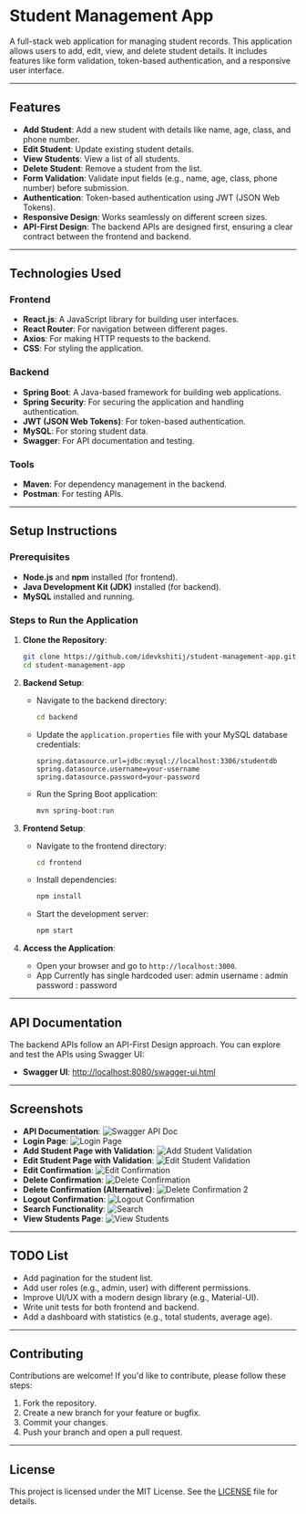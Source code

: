 # Student Management App

A full-stack web application for managing student records. This application allows users to add, edit, view, and delete student details. It includes features like form validation, token-based authentication, and a responsive user interface.

---

## Features

- **Add Student**: Add a new student with details like name, age, class, and phone number.
- **Edit Student**: Update existing student details.
- **View Students**: View a list of all students.
- **Delete Student**: Remove a student from the list.
- **Form Validation**: Validate input fields (e.g., name, age, class, phone number) before submission.
- **Authentication**: Token-based authentication using JWT (JSON Web Tokens).
- **Responsive Design**: Works seamlessly on different screen sizes.
- **API-First Design**: The backend APIs are designed first, ensuring a clear contract between the frontend and backend.

---

## Technologies Used

### Frontend
- **React.js**: A JavaScript library for building user interfaces.
- **React Router**: For navigation between different pages.
- **Axios**: For making HTTP requests to the backend.
- **CSS**: For styling the application.

### Backend
- **Spring Boot**: A Java-based framework for building web applications.
- **Spring Security**: For securing the application and handling authentication.
- **JWT (JSON Web Tokens)**: For token-based authentication.
- **MySQL**: For storing student data.
- **Swagger**: For API documentation and testing.

### Tools
- **Maven**: For dependency management in the backend.
- **Postman**: For testing APIs.

---

## Setup Instructions

### Prerequisites

- **Node.js** and **npm** installed (for frontend).
- **Java Development Kit (JDK)** installed (for backend).
- **MySQL** installed and running.

### Steps to Run the Application

1. **Clone the Repository**:
   ```bash
   git clone https://github.com/idevkshitij/student-management-app.git
   cd student-management-app

2. **Backend Setup**:
   - Navigate to the backend directory:
     ```bash
     cd backend
     ```
   - Update the `application.properties` file with your MySQL database credentials:
     ```properties
     spring.datasource.url=jdbc:mysql://localhost:3306/studentdb
     spring.datasource.username=your-username
     spring.datasource.password=your-password
     ```
   - Run the Spring Boot application:
     ```bash
     mvn spring-boot:run
     ```

3. **Frontend Setup**:
   - Navigate to the frontend directory:
     ```bash
     cd frontend
     ```
   - Install dependencies:
     ```bash
     npm install
     ```
   - Start the development server:
     ```bash
     npm start
     ```

4. **Access the Application**:
   - Open your browser and go to `http://localhost:3000`.
   - App Currently has single hardcoded user: admin
        username : admin
        password : password

---

## API Documentation

The backend APIs follow an API-First Design approach. You can explore and test the APIs using Swagger UI:

- **Swagger UI**: [http://localhost:8080/swagger-ui.html](http://localhost:8080/swagger-ui.html)

---

## Screenshots

- **API Documentation**: ![Swagger API Doc](./screenshots/api-doc.png)
- **Login Page**: ![Login Page](./screenshots/login.png)
- **Add Student Page with Validation**: ![Add Student Validation](./screenshots/add-validation.png)
- **Edit Student Page with Validation**: ![Edit Student Validation](./screenshots/edit-validation.png)
- **Edit Confirmation**: ![Edit Confirmation](./screenshots/edit-confirmation.png)
- **Delete Confirmation**: ![Delete Confirmation](./screenshots/delete-confirmation.png)
- **Delete Confirmation (Alternative)**: ![Delete Confirmation 2](./screenshots/delete-confirmation-2.png)
- **Logout Confirmation**: ![Logout Confirmation](./screenshots/logout-confirmation.png)
- **Search Functionality**: ![Search](./screenshots/search.png)
- **View Students Page**: ![View Students](./screenshots/view-students.ping.png)

---

## TODO List

- Add pagination for the student list.
- Add user roles (e.g., admin, user) with different permissions.
- Improve UI/UX with a modern design library (e.g., Material-UI).
- Write unit tests for both frontend and backend.
- Add a dashboard with statistics (e.g., total students, average age).

---

## Contributing

Contributions are welcome! If you'd like to contribute, please follow these steps:

1. Fork the repository.
2. Create a new branch for your feature or bugfix.
3. Commit your changes.
4. Push your branch and open a pull request.

---

## License

This project is licensed under the MIT License. See the [LICENSE](LICENSE) file for details.
